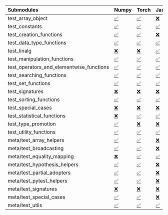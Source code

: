 | Submodules                               | Numpy                                                                                                                           | Torch                                                                                                                           | Jax                                                                                                                             | Tensorflow                                                                                                                      |
|:-----------------------------------------|:--------------------------------------------------------------------------------------------------------------------------------|:--------------------------------------------------------------------------------------------------------------------------------|:--------------------------------------------------------------------------------------------------------------------------------|:--------------------------------------------------------------------------------------------------------------------------------|
| test_array_object                        | <a href="https://github.com/unifyai/ivy/runs/8195835039?check_suite_focus=true" rel="noopener noreferrer" target="_blank">✅</a> | <a href="https://github.com/unifyai/ivy/runs/8195836554?check_suite_focus=true" rel="noopener noreferrer" target="_blank">✅</a> | <a href="https://github.com/unifyai/ivy/runs/8195838227?check_suite_focus=true" rel="noopener noreferrer" target="_blank">❌</a> | <a href="https://github.com/unifyai/ivy/runs/8195839988?check_suite_focus=true" rel="noopener noreferrer" target="_blank">✅</a> |
| test_constants                           | <a href="https://github.com/unifyai/ivy/runs/8195835089?check_suite_focus=true" rel="noopener noreferrer" target="_blank">✅</a> | <a href="https://github.com/unifyai/ivy/runs/8195836622?check_suite_focus=true" rel="noopener noreferrer" target="_blank">✅</a> | <a href="https://github.com/unifyai/ivy/runs/8195838301?check_suite_focus=true" rel="noopener noreferrer" target="_blank">✅</a> | <a href="https://github.com/unifyai/ivy/runs/8195840044?check_suite_focus=true" rel="noopener noreferrer" target="_blank">✅</a> |
| test_creation_functions                  | <a href="https://github.com/unifyai/ivy/runs/8195835168?check_suite_focus=true" rel="noopener noreferrer" target="_blank">✅</a> | <a href="https://github.com/unifyai/ivy/runs/8195836692?check_suite_focus=true" rel="noopener noreferrer" target="_blank">✅</a> | <a href="https://github.com/unifyai/ivy/runs/8195838349?check_suite_focus=true" rel="noopener noreferrer" target="_blank">❌</a> | <a href="https://github.com/unifyai/ivy/runs/8195840116?check_suite_focus=true" rel="noopener noreferrer" target="_blank">✅</a> |
| test_data_type_functions                 | <a href="https://github.com/unifyai/ivy/runs/8195835239?check_suite_focus=true" rel="noopener noreferrer" target="_blank">✅</a> | <a href="https://github.com/unifyai/ivy/runs/8195836780?check_suite_focus=true" rel="noopener noreferrer" target="_blank">✅</a> | <a href="https://github.com/unifyai/ivy/runs/8195838421?check_suite_focus=true" rel="noopener noreferrer" target="_blank">✅</a> | <a href="https://github.com/unifyai/ivy/runs/8195840184?check_suite_focus=true" rel="noopener noreferrer" target="_blank">✅</a> |
| test_linalg                              | <a href="https://github.com/unifyai/ivy/runs/8195835292?check_suite_focus=true" rel="noopener noreferrer" target="_blank">❌</a> | <a href="https://github.com/unifyai/ivy/runs/8195836849?check_suite_focus=true" rel="noopener noreferrer" target="_blank">❌</a> | <a href="https://github.com/unifyai/ivy/runs/8195838468?check_suite_focus=true" rel="noopener noreferrer" target="_blank">✅</a> | <a href="https://github.com/unifyai/ivy/runs/8195840251?check_suite_focus=true" rel="noopener noreferrer" target="_blank">❌</a> |
| test_manipulation_functions              | <a href="https://github.com/unifyai/ivy/runs/8195835367?check_suite_focus=true" rel="noopener noreferrer" target="_blank">✅</a> | <a href="https://github.com/unifyai/ivy/runs/8195836920?check_suite_focus=true" rel="noopener noreferrer" target="_blank">✅</a> | <a href="https://github.com/unifyai/ivy/runs/8195838512?check_suite_focus=true" rel="noopener noreferrer" target="_blank">✅</a> | <a href="https://github.com/unifyai/ivy/runs/8195840299?check_suite_focus=true" rel="noopener noreferrer" target="_blank">✅</a> |
| test_operators_and_elementwise_functions | <a href="https://github.com/unifyai/ivy/runs/8195835413?check_suite_focus=true" rel="noopener noreferrer" target="_blank">✅</a> | <a href="https://github.com/unifyai/ivy/runs/8195836982?check_suite_focus=true" rel="noopener noreferrer" target="_blank">✅</a> | <a href="https://github.com/unifyai/ivy/runs/8195838605?check_suite_focus=true" rel="noopener noreferrer" target="_blank">✅</a> | <a href="https://github.com/unifyai/ivy/runs/8195840351?check_suite_focus=true" rel="noopener noreferrer" target="_blank">✅</a> |
| test_searching_functions                 | <a href="https://github.com/unifyai/ivy/runs/8195835467?check_suite_focus=true" rel="noopener noreferrer" target="_blank">✅</a> | <a href="https://github.com/unifyai/ivy/runs/8195837034?check_suite_focus=true" rel="noopener noreferrer" target="_blank">✅</a> | <a href="https://github.com/unifyai/ivy/runs/8195838686?check_suite_focus=true" rel="noopener noreferrer" target="_blank">✅</a> | <a href="https://github.com/unifyai/ivy/runs/8195840411?check_suite_focus=true" rel="noopener noreferrer" target="_blank">✅</a> |
| test_set_functions                       | <a href="https://github.com/unifyai/ivy/runs/8195835528?check_suite_focus=true" rel="noopener noreferrer" target="_blank">✅</a> | <a href="https://github.com/unifyai/ivy/runs/8195837094?check_suite_focus=true" rel="noopener noreferrer" target="_blank">✅</a> | <a href="https://github.com/unifyai/ivy/runs/8195838770?check_suite_focus=true" rel="noopener noreferrer" target="_blank">✅</a> | <a href="https://github.com/unifyai/ivy/runs/8195840469?check_suite_focus=true" rel="noopener noreferrer" target="_blank">✅</a> |
| test_signatures                          | <a href="https://github.com/unifyai/ivy/runs/8195835581?check_suite_focus=true" rel="noopener noreferrer" target="_blank">❌</a> | <a href="https://github.com/unifyai/ivy/runs/8195837160?check_suite_focus=true" rel="noopener noreferrer" target="_blank">❌</a> | <a href="https://github.com/unifyai/ivy/runs/8195838826?check_suite_focus=true" rel="noopener noreferrer" target="_blank">❌</a> | <a href="https://github.com/unifyai/ivy/runs/8195840532?check_suite_focus=true" rel="noopener noreferrer" target="_blank">❌</a> |
| test_sorting_functions                   | <a href="https://github.com/unifyai/ivy/runs/8195835625?check_suite_focus=true" rel="noopener noreferrer" target="_blank">✅</a> | <a href="https://github.com/unifyai/ivy/runs/8195837231?check_suite_focus=true" rel="noopener noreferrer" target="_blank">✅</a> | <a href="https://github.com/unifyai/ivy/runs/8195838905?check_suite_focus=true" rel="noopener noreferrer" target="_blank">✅</a> | <a href="https://github.com/unifyai/ivy/runs/8195840584?check_suite_focus=true" rel="noopener noreferrer" target="_blank">✅</a> |
| test_special_cases                       | <a href="https://github.com/unifyai/ivy/runs/8195835684?check_suite_focus=true" rel="noopener noreferrer" target="_blank">❌</a> | <a href="https://github.com/unifyai/ivy/runs/8195837284?check_suite_focus=true" rel="noopener noreferrer" target="_blank">❌</a> | <a href="https://github.com/unifyai/ivy/runs/8195838985?check_suite_focus=true" rel="noopener noreferrer" target="_blank">❌</a> | <a href="https://github.com/unifyai/ivy/runs/8195840667?check_suite_focus=true" rel="noopener noreferrer" target="_blank">❌</a> |
| test_statistical_functions               | <a href="https://github.com/unifyai/ivy/runs/8195835748?check_suite_focus=true" rel="noopener noreferrer" target="_blank">❌</a> | <a href="https://github.com/unifyai/ivy/runs/8195837349?check_suite_focus=true" rel="noopener noreferrer" target="_blank">✅</a> | <a href="https://github.com/unifyai/ivy/runs/8195839081?check_suite_focus=true" rel="noopener noreferrer" target="_blank">✅</a> | <a href="https://github.com/unifyai/ivy/runs/8195840728?check_suite_focus=true" rel="noopener noreferrer" target="_blank">❌</a> |
| test_type_promotion                      | <a href="https://github.com/unifyai/ivy/runs/8195835814?check_suite_focus=true" rel="noopener noreferrer" target="_blank">✅</a> | <a href="https://github.com/unifyai/ivy/runs/8195837425?check_suite_focus=true" rel="noopener noreferrer" target="_blank">❌</a> | <a href="https://github.com/unifyai/ivy/runs/8195839175?check_suite_focus=true" rel="noopener noreferrer" target="_blank">❌</a> | <a href="https://github.com/unifyai/ivy/runs/8195840776?check_suite_focus=true" rel="noopener noreferrer" target="_blank">❌</a> |
| test_utility_functions                   | <a href="https://github.com/unifyai/ivy/runs/8195835883?check_suite_focus=true" rel="noopener noreferrer" target="_blank">✅</a> | <a href="https://github.com/unifyai/ivy/runs/8195837537?check_suite_focus=true" rel="noopener noreferrer" target="_blank">✅</a> | <a href="https://github.com/unifyai/ivy/runs/8195839239?check_suite_focus=true" rel="noopener noreferrer" target="_blank">✅</a> | <a href="https://github.com/unifyai/ivy/runs/8195840849?check_suite_focus=true" rel="noopener noreferrer" target="_blank">✅</a> |
| meta/test_array_helpers                  | <a href="https://github.com/unifyai/ivy/runs/8195835943?check_suite_focus=true" rel="noopener noreferrer" target="_blank">✅</a> | <a href="https://github.com/unifyai/ivy/runs/8195837617?check_suite_focus=true" rel="noopener noreferrer" target="_blank">✅</a> | <a href="https://github.com/unifyai/ivy/runs/8195839326?check_suite_focus=true" rel="noopener noreferrer" target="_blank">❌</a> | <a href="https://github.com/unifyai/ivy/runs/8195840913?check_suite_focus=true" rel="noopener noreferrer" target="_blank">✅</a> |
| meta/test_broadcasting                   | <a href="https://github.com/unifyai/ivy/runs/8195836003?check_suite_focus=true" rel="noopener noreferrer" target="_blank">✅</a> | <a href="https://github.com/unifyai/ivy/runs/8195837686?check_suite_focus=true" rel="noopener noreferrer" target="_blank">✅</a> | <a href="https://github.com/unifyai/ivy/runs/8195839402?check_suite_focus=true" rel="noopener noreferrer" target="_blank">❌</a> | <a href="https://github.com/unifyai/ivy/runs/8195840977?check_suite_focus=true" rel="noopener noreferrer" target="_blank">✅</a> |
| meta/test_equality_mapping               | <a href="https://github.com/unifyai/ivy/runs/8195836079?check_suite_focus=true" rel="noopener noreferrer" target="_blank">❌</a> | <a href="https://github.com/unifyai/ivy/runs/8195837758?check_suite_focus=true" rel="noopener noreferrer" target="_blank">✅</a> | <a href="https://github.com/unifyai/ivy/runs/8195839472?check_suite_focus=true" rel="noopener noreferrer" target="_blank">✅</a> | <a href="https://github.com/unifyai/ivy/runs/8195841028?check_suite_focus=true" rel="noopener noreferrer" target="_blank">✅</a> |
| meta/test_hypothesis_helpers             | <a href="https://github.com/unifyai/ivy/runs/8195836135?check_suite_focus=true" rel="noopener noreferrer" target="_blank">✅</a> | <a href="https://github.com/unifyai/ivy/runs/8195837828?check_suite_focus=true" rel="noopener noreferrer" target="_blank">✅</a> | <a href="https://github.com/unifyai/ivy/runs/8195839530?check_suite_focus=true" rel="noopener noreferrer" target="_blank">❌</a> | <a href="https://github.com/unifyai/ivy/runs/8195841104?check_suite_focus=true" rel="noopener noreferrer" target="_blank">✅</a> |
| meta/test_partial_adopters               | <a href="https://github.com/unifyai/ivy/runs/8195836199?check_suite_focus=true" rel="noopener noreferrer" target="_blank">✅</a> | <a href="https://github.com/unifyai/ivy/runs/8195837894?check_suite_focus=true" rel="noopener noreferrer" target="_blank">✅</a> | <a href="https://github.com/unifyai/ivy/runs/8195839612?check_suite_focus=true" rel="noopener noreferrer" target="_blank">❌</a> | <a href="https://github.com/unifyai/ivy/runs/8195841204?check_suite_focus=true" rel="noopener noreferrer" target="_blank">✅</a> |
| meta/test_pytest_helpers                 | <a href="https://github.com/unifyai/ivy/runs/8195836309?check_suite_focus=true" rel="noopener noreferrer" target="_blank">✅</a> | <a href="https://github.com/unifyai/ivy/runs/8195837961?check_suite_focus=true" rel="noopener noreferrer" target="_blank">✅</a> | <a href="https://github.com/unifyai/ivy/runs/8195839699?check_suite_focus=true" rel="noopener noreferrer" target="_blank">❌</a> | <a href="https://github.com/unifyai/ivy/runs/8195841279?check_suite_focus=true" rel="noopener noreferrer" target="_blank">✅</a> |
| meta/test_signatures                     | <a href="https://github.com/unifyai/ivy/runs/8195836366?check_suite_focus=true" rel="noopener noreferrer" target="_blank">❌</a> | <a href="https://github.com/unifyai/ivy/runs/8195838043?check_suite_focus=true" rel="noopener noreferrer" target="_blank">❌</a> | <a href="https://github.com/unifyai/ivy/runs/8195839786?check_suite_focus=true" rel="noopener noreferrer" target="_blank">❌</a> | <a href="https://github.com/unifyai/ivy/runs/8195841348?check_suite_focus=true" rel="noopener noreferrer" target="_blank">❌</a> |
| meta/test_special_cases                  | <a href="https://github.com/unifyai/ivy/runs/8195836428?check_suite_focus=true" rel="noopener noreferrer" target="_blank">✅</a> | <a href="https://github.com/unifyai/ivy/runs/8195838122?check_suite_focus=true" rel="noopener noreferrer" target="_blank">✅</a> | <a href="https://github.com/unifyai/ivy/runs/8195839845?check_suite_focus=true" rel="noopener noreferrer" target="_blank">❌</a> | <a href="https://github.com/unifyai/ivy/runs/8195841433?check_suite_focus=true" rel="noopener noreferrer" target="_blank">✅</a> |
| meta/test_utils                          | <a href="https://github.com/unifyai/ivy/runs/8195836484?check_suite_focus=true" rel="noopener noreferrer" target="_blank">✅</a> | <a href="https://github.com/unifyai/ivy/runs/8195838174?check_suite_focus=true" rel="noopener noreferrer" target="_blank">✅</a> | <a href="https://github.com/unifyai/ivy/runs/8195839920?check_suite_focus=true" rel="noopener noreferrer" target="_blank">✅</a> | <a href="https://github.com/unifyai/ivy/runs/8195841501?check_suite_focus=true" rel="noopener noreferrer" target="_blank">✅</a> |